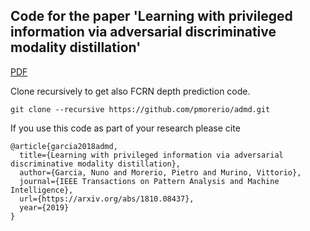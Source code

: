 ## Code for the paper 'Learning with privileged information via adversarial discriminative modality distillation'

[PDF](https://arxiv.org/abs/1810.08437)

Clone recursively to get also FCRN depth prediction code.

```
git clone --recursive https://github.com/pmorerio/admd.git
```

If you use this code as part of your research please cite
```
@article{garcia2018admd,
  title={Learning with privileged information via adversarial discriminative modality distillation},
  author={Garcia, Nuno and Morerio, Pietro and Murino, Vittorio},
  journal={IEEE Transactions on Pattern Analysis and Machine Intelligence},
  url={https://arxiv.org/abs/1810.08437},
  year={2019}
}
```
